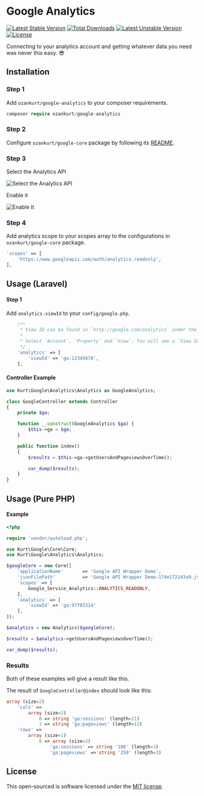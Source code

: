 # Google Analytics

[![Latest Stable Version](https://poser.pugx.org/ozankurt/google-analytics/v/stable)](https://packagist.org/packages/ozankurt/google-analytics) [![Total Downloads](https://poser.pugx.org/ozankurt/google-analytics/downloads)](https://packagist.org/packages/ozankurt/google-analytics) [![Latest Unstable Version](https://poser.pugx.org/ozankurt/google-analytics/v/unstable)](https://packagist.org/packages/ozankurt/google-analytics) [![License](https://poser.pugx.org/ozankurt/google-analytics/license)](https://packagist.org/packages/ozankurt/google-analytics)

Connecting to your analytics account and getting whatever data you need was never this easy. :sunglasses:

## Installation

### Step 1
Add `ozankurt/google-analytics` to your composer requirements.

```php
composer require ozankurt/google-analytics
```

### Step 2
Configure `ozankurt/google-core` package by following its [README](https://github.com/OzanKurt/google-core/blob/master/README.md).

### Step 3

Select the Analytics API

![Select the Analytics API](http://i.imgur.com/t8RqhVN.png)

Enable it

![Enable It](http://i.imgur.com/w2B0YKB.png)

### Step 4

Add analytics scope to your scopes array to the configurations in `ozankurt/google-core` package.

```php
'scopes' => [
	'https://www.googleapis.com/auth/analytics.readonly',
],
```

## Usage (Laravel)

#### Step 1

Add `analytics.viewId` to your `config/google.php`.

```php
    /**
     * View ID can be found in `http://google.com/analytics` under the `Admin` tab on navigation.
     *
     * Select `Account`, `Property` and `View`. You will see a `View Settings` link.
     */
    'analytics' => [
        'viewId' => 'ga:12345678',
    ],
```

#### Controller Example

```php
use Kurt\Google\Analytics\Analytics as GoogleAnalytics;

class GoogleController extends Controller
{
    private $ga;

    function __construct(GoogleAnalytics $ga) {
        $this->ga = $ga;
    }

    public function index()
    {
        $results = $this->ga->getUsersAndPageviewsOverTime();

        var_dump($results);
    }
}
```

## Usage (Pure PHP)

#### Example

```php
<?php

require 'vendor/autoload.php';

use Kurt\Google\Core\Core;
use Kurt\Google\Analytics\Analytics;

$googleCore = new Core([
    'applicationName'       => 'Google API Wrapper Demo',
    'jsonFilePath'          => 'Google API Wrapper Demo-174e172143a9.json',
    'scopes' => [
        Google_Service_Analytics::ANALYTICS_READONLY,
    ],
    'analytics' => [
        'viewId' => 'ga:97783314'
    ],
]);

$analytics = new Analytics($googleCore);

$results = $analytics->getUsersAndPageviewsOverTime();

var_dump($results);
```

### Results

Both of these examples will give a result like this.

The result of `GoogleController@index` should look like this:

```php
array (size=2)
    'cols' => 
        array (size=2)
            0 => string 'ga:sessions' (length=11)
            1 => string 'ga:pageviews' (length=12)
    'rows' => 
        array (size=1)
            0 => array (size=2)
                'ga:sessions' => string '100' (length=3)
                'ga:pageviews' => string '250' (length=3)
```

## License

This open-sourced is software licensed under the [MIT license](http://opensource.org/licenses/MIT).
